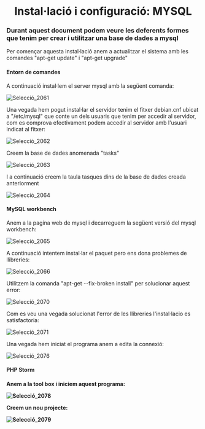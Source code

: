 <h1 align="center">Instal·lació i configuració: MYSQL</h>
<h3> Durant aquest document podem veure les deferents formes que tenim per crear i utilitzar una base de dades a mysql</h3>

<p>Per començar aquesta instal·lació anem a actualitzar el sistema amb les comandes "apt-get update" i "apt-get upgrade"</p>

<h4>Entorn de comandes</h4>
<p>A continuació instal·lem el server mysql amb la següent comanda:</p>

![Selecció_2061](https://user-images.githubusercontent.com/82141541/171621533-c457c40c-d5c9-4b39-adf8-a4d5eb6fc019.png)

<p>Una vegada hem pogut instal·lar el servidor tenim el fitxer debian.cnf ubicat a "/etc/mysql" que conte un dels usuaris que tenim per accedir al servidor, com es comprova efectivament podem accedir al servidor amb l'usuari indicat al fitxer:</p>

![Selecció_2062](https://user-images.githubusercontent.com/82141541/171622014-2acd5427-e6f6-498b-b4b4-1602b323a06c.png)


<p>Creem la base de dades anomenada "tasks"</p>

![Selecció_2063](https://user-images.githubusercontent.com/82141541/171622122-ae173245-fb0e-45be-9d22-ccfbb7642433.png)

<p>I a continuació creem la taula tasques dins de la base de dades creada anteriorment</p>

![Selecció_2064](https://user-images.githubusercontent.com/82141541/171622289-c99565a6-f2c6-4a57-b32c-c0ba9f44cbc0.png)

<h4>MySQL workbench</h4>
<p>Anem a la pagina web de mysql i decarreguem la següent versió del mysql workbench:</p>

![Selecció_2065](https://user-images.githubusercontent.com/82141541/171622536-3cafe91e-b343-4e3a-a5de-31c2c29fd5c2.png)

<p>A continuació intentem instal·lar el paquet pero ens dona problemes de llibreries:</p>

![Selecció_2066](https://user-images.githubusercontent.com/82141541/171622678-48fe2b12-da72-4c1f-a9b3-74873749df42.png)

<p>Utilitzem la comanda "apt-get --fix-broken install" per solucionar aquest error:</p>

![Selecció_2070](https://user-images.githubusercontent.com/82141541/171622829-50c00ec3-b739-433b-9c5c-f21bf7f570d9.png)

<p>Com es veu una vegada solucionat l'error de les llibreries l'instal·lacio es satisfactoria:</p>

![Selecció_2071](https://user-images.githubusercontent.com/82141541/171622977-607678d0-7cd0-487f-8a4e-714f8d485851.png)

<p>Una vegada hem iniciat el programa anem a edita la connexió:</p>

![Selecció_2076](https://user-images.githubusercontent.com/82141541/171623031-1fcdd878-3237-4481-a1d8-1a5801982a7c.png)

<p>



</p>

<h4>PHP Storm<h4>
<p>Anem a la tool box i iniciem aquest programa:</p>

![Selecció_2078](https://user-images.githubusercontent.com/82141541/171623278-ca3aa8f3-2ead-40e6-8922-1cafc2a6d67a.png)

<p>Creem un nou projecte:</p>

![Selecció_2079](https://user-images.githubusercontent.com/82141541/171623384-cc6fd630-8ee6-4d69-b993-4b0033a36868.png)

  
  
